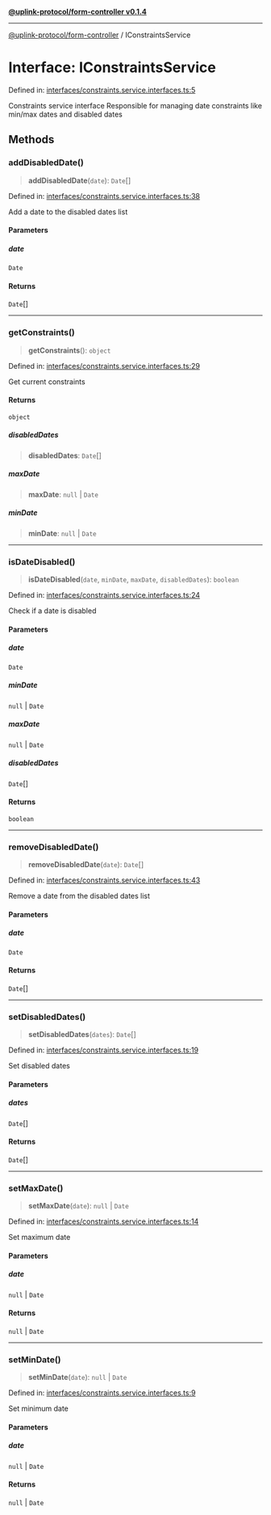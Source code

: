 [**@uplink-protocol/form-controller v0.1.4**](../README.md)

***

[@uplink-protocol/form-controller](../globals.md) / IConstraintsService

# Interface: IConstraintsService

Defined in: [interfaces/constraints.service.interfaces.ts:5](https://github.com/jmkcoder/uplink-protocol-calendar/blob/90165c1152662e28e3c591acea1b996d16646319/src/interfaces/constraints.service.interfaces.ts#L5)

Constraints service interface
Responsible for managing date constraints like min/max dates and disabled dates

## Methods

### addDisabledDate()

> **addDisabledDate**(`date`): `Date`[]

Defined in: [interfaces/constraints.service.interfaces.ts:38](https://github.com/jmkcoder/uplink-protocol-calendar/blob/90165c1152662e28e3c591acea1b996d16646319/src/interfaces/constraints.service.interfaces.ts#L38)

Add a date to the disabled dates list

#### Parameters

##### date

`Date`

#### Returns

`Date`[]

***

### getConstraints()

> **getConstraints**(): `object`

Defined in: [interfaces/constraints.service.interfaces.ts:29](https://github.com/jmkcoder/uplink-protocol-calendar/blob/90165c1152662e28e3c591acea1b996d16646319/src/interfaces/constraints.service.interfaces.ts#L29)

Get current constraints

#### Returns

`object`

##### disabledDates

> **disabledDates**: `Date`[]

##### maxDate

> **maxDate**: `null` \| `Date`

##### minDate

> **minDate**: `null` \| `Date`

***

### isDateDisabled()

> **isDateDisabled**(`date`, `minDate`, `maxDate`, `disabledDates`): `boolean`

Defined in: [interfaces/constraints.service.interfaces.ts:24](https://github.com/jmkcoder/uplink-protocol-calendar/blob/90165c1152662e28e3c591acea1b996d16646319/src/interfaces/constraints.service.interfaces.ts#L24)

Check if a date is disabled

#### Parameters

##### date

`Date`

##### minDate

`null` | `Date`

##### maxDate

`null` | `Date`

##### disabledDates

`Date`[]

#### Returns

`boolean`

***

### removeDisabledDate()

> **removeDisabledDate**(`date`): `Date`[]

Defined in: [interfaces/constraints.service.interfaces.ts:43](https://github.com/jmkcoder/uplink-protocol-calendar/blob/90165c1152662e28e3c591acea1b996d16646319/src/interfaces/constraints.service.interfaces.ts#L43)

Remove a date from the disabled dates list

#### Parameters

##### date

`Date`

#### Returns

`Date`[]

***

### setDisabledDates()

> **setDisabledDates**(`dates`): `Date`[]

Defined in: [interfaces/constraints.service.interfaces.ts:19](https://github.com/jmkcoder/uplink-protocol-calendar/blob/90165c1152662e28e3c591acea1b996d16646319/src/interfaces/constraints.service.interfaces.ts#L19)

Set disabled dates

#### Parameters

##### dates

`Date`[]

#### Returns

`Date`[]

***

### setMaxDate()

> **setMaxDate**(`date`): `null` \| `Date`

Defined in: [interfaces/constraints.service.interfaces.ts:14](https://github.com/jmkcoder/uplink-protocol-calendar/blob/90165c1152662e28e3c591acea1b996d16646319/src/interfaces/constraints.service.interfaces.ts#L14)

Set maximum date

#### Parameters

##### date

`null` | `Date`

#### Returns

`null` \| `Date`

***

### setMinDate()

> **setMinDate**(`date`): `null` \| `Date`

Defined in: [interfaces/constraints.service.interfaces.ts:9](https://github.com/jmkcoder/uplink-protocol-calendar/blob/90165c1152662e28e3c591acea1b996d16646319/src/interfaces/constraints.service.interfaces.ts#L9)

Set minimum date

#### Parameters

##### date

`null` | `Date`

#### Returns

`null` \| `Date`
